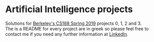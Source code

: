# Artificial Intelligence projects
Solutions for [Berkeley's CS188 Spring 2019](https://inst.eecs.berkeley.edu/~cs188/sp19/projects.html) projects 0, 1, 2 and 3.
<br>
The is a README for every project are in greek so please feel free to contact me if you need any further information at [LinkedIn](https://www.linkedin.com/in/apostolos-karvelas-91279b192/).
